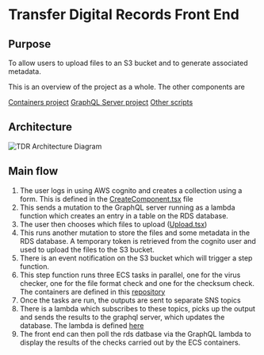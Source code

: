 # Transfer Digital Records Front End

## Purpose

To allow users to upload files to an S3 bucket and to generate associated metadata.

This is an overview of the project as a whole. The other components are

[Containers project](https://github.com/nationalarchives/tdr-containers)
[GraphQL Server project](https://github.com/nationalarchives/tdr-graphql)
[Other scripts](https://github.com/nationalarchives/tdr-aws)

## Architecture

![TDR Architecture Diagram](https://github.com/nationalarchives/tdr-front-end/blob/master/public/tdr.png)

## Main flow

1. The user logs in using AWS cognito and creates a collection using a form. This is defined in the [CreateComponent.tsx](https://github.com/nationalarchives/tdr-front-end/blob/master/src/components/pages/CreateCollection.tsx) file
2. This sends a mutation to the GraphQL server running as a lambda function which creates an entry in a table on the RDS database.
3. The user then chooses which files to upload ([Upload.tsx](https://github.com/nationalarchives/tdr-front-end/blob/master/src/components/pages/Upload.tsx))
4. This runs another mutation to store the files and some metadata in the RDS database. A temporary token is retrieved from the cognito user and used to upload the files to the S3 bucket.
5. There is an event notification on the S3 bucket which will trigger a step function.
6. This step function runs three ECS tasks in parallel, one for the virus checker, one for the file format check and one for the checksum check. The containers are defined in this [repository](https://github.com/nationalarchives/prototype-state-machine)
7. Once the tasks are run, the outputs are sent to separate SNS topics
8. There is a lambda which subscribes to these topics, picks up the output and sends the results to the graphql server, which updates the database. The lambda is defined [here](https://github.com/nationalarchives/prototype-topic-listeners)
9. The front end can then poll the rds datbase via the GraphQL lambda to display the results of the checks carried out by the ECS containers.
